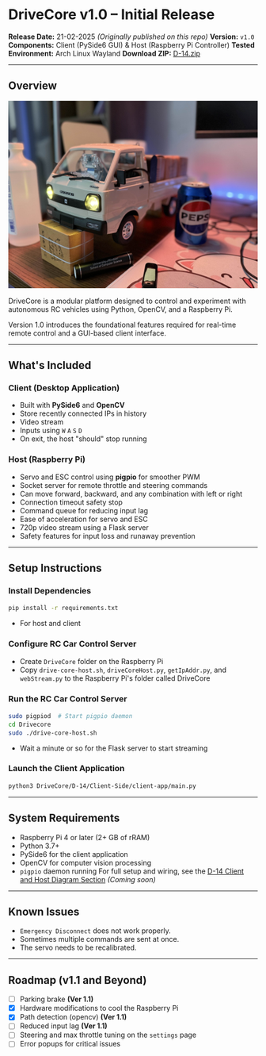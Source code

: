 # DriveCore v1.0 – Initial Release

**Release Date:** 21-02-2025 *(Originally published on this repo)*
**Version:** `v1.0`  
**Components:** Client (PySide6 GUI) & Host (Raspberry Pi Controller)
**Tested Environment:** Arch Linux Wayland
**Download ZIP:** [D-14.zip](https://github.com/user-attachments/files/19610983/D-14.zip)

---

## Overview

![Modified WPL D-14 Host](D-14/D-14-Mod.jpg)

DriveCore is a modular platform designed to control and experiment with autonomous RC vehicles using Python, OpenCV, and a Raspberry Pi.

Version 1.0 introduces the foundational features required for real-time remote control and a GUI-based client interface.

---

## What's Included

### Client (Desktop Application)
- Built with **PySide6** and **OpenCV**
- Store recently connected IPs in history
- Video stream
- Inputs using `W` `A` `S` `D`
- On exit, the host "should" stop running

### Host (Raspberry Pi)
- Servo and ESC control using **pigpio** for smoother PWM
- Socket server for remote throttle and steering commands
- Can move forward, backward, and any combination with left or right
- Connection timeout safety stop
- Command queue for reducing input lag
- Ease of acceleration for servo and ESC
- 720p video stream using a Flask server
- Safety features for input loss and runaway prevention

---

## Setup Instructions

### Install Dependencies
```bash
pip install -r requirements.txt
```
- For host and client

### Configure RC Car Control Server
- Create `DriveCore` folder on the Raspberry Pi
- Copy `drive-core-host.sh`, `driveCoreHost.py`, `getIpAddr.py`, and `webStream.py` to the Raspberry Pi's folder called DriveCore

### Run the RC Car Control Server
```bash
sudo pigpiod  # Start pigpio daemon
cd Drivecore
sudo ./drive-core-host.sh
```
- Wait a minute or so for the Flask server to start streaming

### Launch the Client Application
```bash
python3 DriveCore/D-14/Client-Side/client-app/main.py
```

---

## System Requirements

- Raspberry Pi 4 or later (2+ GB of rRAM)
- Python 3.7+
- PySide6 for the client application
- OpenCV for computer vision processing
- `pigpio` daemon running
For full setup and wiring, see the [D-14 Client and Host Diagram Section](D-14/Diagrams-Concepts)  *(Coming soon)*

---

## Known Issues

- `Emergency Disconnect` does not work properly.
- Sometimes multiple commands are sent at once.
- The servo needs to be recalibrated.

---

## Roadmap (v1.1 and Beyond)

- [ ] Parking brake **(Ver 1.1)**
- [x] Hardware modifications to cool the Raspberry Pi
- [x] Path detection (opencv) **(Ver 1.1)**
- [ ] Reduced input lag **(Ver 1.1)**
- [ ] Steering and max throttle tuning on the `settings` page
- [ ] Error popups for critical issues